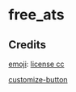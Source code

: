# free_ats

## Credits

[emoji](https://icon-icons.com/icon/mac-screen-monitor-computer/54610): [license cc](https://creativecommons.org/licenses/by/4.0/)

[customize-button](https://www.imagefu.com/create/button)
